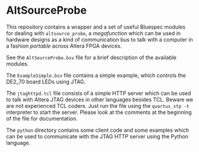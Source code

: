 AltSourceProbe
==============

This repository contains a wrapper and a set of useful Bluespec modules for dealing with `altsource_probe`, a *megafunction* which can be used in hardware designs as a kind of communication bus to talk with a computer in a fashion *portable* across Altera FPGA devices.

See the `AltSourceProbe.bsv` file for a brief description of the available modules.

The `ExampleSimple.bsv` file contains a simple example, which controls the DE2_70 board LEDs using JTAG.

The `jtaghttpd.tcl` file consists of a simple HTTP server which can be used to talk with Altera JTAG devices in other languages besides TCL. Beware we are not experienced TCL coders. Just run the file using the `quartus_stp -t` interpreter to start the server. Please look at the comments at the beginning of the file for documentation.

The `python` directory contains some client code and some examples which can be used to communicate with the JTAG HTTP server using the Python language.
